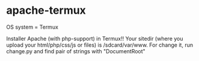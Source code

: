# apache-termux

OS system = Termux

Installer Apache (with php-support) in Termux!! Your sitedir (where you upload your html/php/css/js or files) is /sdcard/var/www. For change it, run change.py and find pair of strings with "DocumentRoot"
